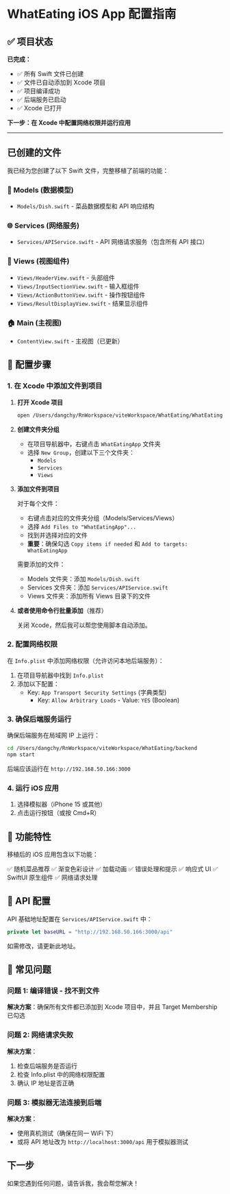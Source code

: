 # WhatEating iOS App 配置指南

## ✅ 项目状态

**已完成：**

- ✅ 所有 Swift 文件已创建
- ✅ 文件已自动添加到 Xcode 项目
- ✅ 项目编译成功
- ✅ 后端服务已启动
- ✅ Xcode 已打开

**下一步：在 Xcode 中配置网络权限并运行应用**

---

## 已创建的文件

我已经为您创建了以下 Swift 文件，完整移植了前端的功能：

### 📁 Models (数据模型)

- `Models/Dish.swift` - 菜品数据模型和 API 响应结构

### 🌐 Services (网络服务)

- `Services/APIService.swift` - API 网络请求服务（包含所有 API 接口）

### 🎨 Views (视图组件)

- `Views/HeaderView.swift` - 头部组件
- `Views/InputSectionView.swift` - 输入框组件
- `Views/ActionButtonView.swift` - 操作按钮组件
- `Views/ResultDisplayView.swift` - 结果显示组件

### 🏠 Main (主视图)

- `ContentView.swift` - 主视图（已更新）

## 🔧 配置步骤

### 1. 在 Xcode 中添加文件到项目

1. **打开 Xcode 项目**

   ```bash
   open /Users/dangchy/RnWorkspace/viteWorkspace/WhatEating/WhatEatingApp/WhatEatingApp.xcodeproj
   ```

2. **创建文件夹分组**

   - 在项目导航器中，右键点击 `WhatEatingApp` 文件夹
   - 选择 `New Group`，创建以下三个文件夹：
     - `Models`
     - `Services`
     - `Views`

3. **添加文件到项目**

   对于每个文件：

   - 右键点击对应的文件夹分组（Models/Services/Views）
   - 选择 `Add Files to "WhatEatingApp"...`
   - 找到并选择对应的文件
   - **重要**：确保勾选 `Copy items if needed` 和 `Add to targets: WhatEatingApp`

   需要添加的文件：

   - Models 文件夹：添加 `Models/Dish.swift`
   - Services 文件夹：添加 `Services/APIService.swift`
   - Views 文件夹：添加所有 Views 目录下的文件

4. **或者使用命令行批量添加**（推荐）

   关闭 Xcode，然后我可以帮您使用脚本自动添加。

### 2. 配置网络权限

在 `Info.plist` 中添加网络权限（允许访问本地后端服务）：

1. 在项目导航器中找到 `Info.plist`
2. 添加以下配置：
   - Key: `App Transport Security Settings` (字典类型)
     - Key: `Allow Arbitrary Loads` - Value: `YES` (Boolean)

### 3. 确保后端服务运行

确保后端服务在局域网 IP 上运行：

```bash
cd /Users/dangchy/RnWorkspace/viteWorkspace/WhatEating/backend
npm start
```

后端应该运行在 `http://192.168.50.166:3000`

### 4. 运行 iOS 应用

1. 选择模拟器（iPhone 15 或其他）
2. 点击运行按钮（或按 Cmd+R）

## 🎯 功能特性

移植后的 iOS 应用包含以下功能：

✅ 随机菜品推荐
✅ 渐变色彩设计
✅ 加载动画
✅ 错误处理和提示
✅ 响应式 UI
✅ SwiftUI 原生组件
✅ 网络请求处理

## 📝 API 配置

API 基础地址配置在 `Services/APIService.swift` 中：

```swift
private let baseURL = "http://192.168.50.166:3000/api"
```

如需修改，请更新此地址。

## 🐛 常见问题

### 问题 1: 编译错误 - 找不到文件

**解决方案**：确保所有文件都已添加到 Xcode 项目中，并且 Target Membership 已勾选

### 问题 2: 网络请求失败

**解决方案**：

1. 检查后端服务是否运行
2. 检查 Info.plist 中的网络权限配置
3. 确认 IP 地址是否正确

### 问题 3: 模拟器无法连接到后端

**解决方案**：

- 使用真机测试（确保在同一 WiFi 下）
- 或将 API 地址改为 `http://localhost:3000/api` 用于模拟器测试

## 下一步

如果您遇到任何问题，请告诉我，我会帮您解决！

